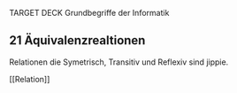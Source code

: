TARGET DECK
Grundbegriffe der Informatik

21 Äquivalenzrealtionen
---
Relationen die Symetrisch, Transitiv und Reflexiv sind jippie.
<!--ID: 1707218385970-->

[[Relation]]